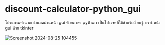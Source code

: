 # discount-calculator-python_gui
โปรแกรมคำนวณส่วนลดผ่านหน้า gui ด้วยภาษา python เป็นโปรเจคที่ใช้้สำกรับเรียนรู้การทำหน้า gui ด้วย tkinter



![Screenshot 2024-08-25 104455](https://github.com/user-attachments/assets/9e3f1160-d3ab-420a-a51a-d4e2edededbf)
